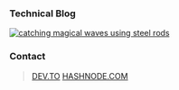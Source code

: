 ### Technical Blog
[![catching magical waves using steel rods](https://cdn.hashnode.com/res/hashnode/image/upload/v1699908299640/mBBClxYZy.png?w=250&fit=crop&crop=entropy&auto=compress,format&format=webp)](https://steelrods.hashnode.dev/)
### Contact
> [DEV.TO](https://dev.to/lnahrf)
> [HASHNODE.COM](https://hashnode.com/@lnahrf)
